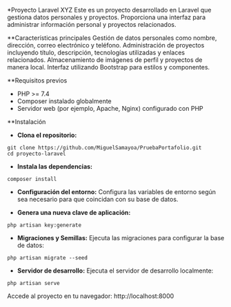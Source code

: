 *Proyecto Laravel XYZ
Este es un proyecto desarrollado en Laravel que gestiona datos personales y proyectos. Proporciona una interfaz para administrar información personal y proyectos relacionados.

**Características principales
Gestión de datos personales como nombre, dirección, correo electrónico y teléfono. Administración de proyectos incluyendo título, descripción, tecnologías utilizadas y enlaces relacionados.
Almacenamiento de imágenes de perfil y proyectos de manera local. Interfaz utilizando Bootstrap para estilos y componentes.

**Requisitos previos
- PHP >= 7.4
- Composer instalado globalmente
- Servidor web (por ejemplo, Apache, Nginx) configurado con PHP

**Instalación
- **Clona el repositorio:**
```git bash
git clone https://github.com/MiguelSamayoa/PruebaPortafolio.git
cd proyecto-laravel
```

- **Instala las dependencias:**
```git bash
composer install
```

- **Configuración del entorno:**
Configura las variables de entorno según sea necesario para que coincidan con su base de datos.

- **Genera una nueva clave de aplicación:**
```git bash
php artisan key:generate
```

- **Migraciones y Semillas:**
Ejecuta las migraciones para configurar la base de datos:
```git bash
php artisan migrate --seed
```

- **Servidor de desarrollo:**
Ejecuta el servidor de desarrollo localmente:
```git bash
php artisan serve
```
Accede al proyecto en tu navegador: http://localhost:8000

